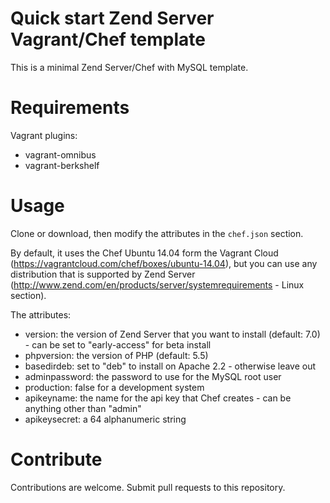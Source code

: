 # Quick start Zend Server Vagrant/Chef template
This is a minimal Zend Server/Chef with MySQL template.

# Requirements

Vagrant plugins:
* vagrant-omnibus
* vagrant-berkshelf

# Usage
Clone or download, then modify the attributes in the ```chef.json``` section.

By default, it uses the Chef Ubuntu 14.04 form the Vagrant Cloud (https://vagrantcloud.com/chef/boxes/ubuntu-14.04), but you can use any distribution that is supported by Zend Server (http://www.zend.com/en/products/server/systemrequirements - Linux section).

The attributes:
* version: the version of Zend Server that you want to install (default: 7.0) - can be set to "early-access" for beta install
* phpversion: the version of PHP (default: 5.5)
* basedirdeb: set to "deb" to install on Apache 2.2 - otherwise leave out
* adminpassword: the password to use for the MySQL root user
* production: false for a development system
* apikeyname: the name for the api key that Chef creates - can be anything other than "admin"
* apikeysecret: a 64 alphanumeric string

# Contribute
Contributions are welcome. Submit pull requests to this repository.
